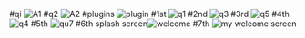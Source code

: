 
#qi
![A1](https://user-images.githubusercontent.com/80028962/115957578-c0f6d000-a51c-11eb-9f0b-5a6c757023f1.PNG)
#q2
![A2](https://user-images.githubusercontent.com/80028962/115957587-c9e7a180-a51c-11eb-9714-aae566d0c3a1.PNG)
#plugins
![plugin](https://user-images.githubusercontent.com/80028962/115957681-48444380-a51d-11eb-9af0-1f7b6a4f960f.PNG)
#1st
![q1](https://user-images.githubusercontent.com/80028962/115957721-817cb380-a51d-11eb-8a34-26f57af52319.PNG)
#2nd
![q3](https://user-images.githubusercontent.com/80028962/115957738-95281a00-a51d-11eb-8777-29636f2dedb3.PNG)
#3rd
![q5](https://user-images.githubusercontent.com/80028962/115957746-9ce7be80-a51d-11eb-954a-120ab0176261.PNG)
#4th
![q4](https://user-images.githubusercontent.com/80028962/115957765-b8eb6000-a51d-11eb-9790-708c2faad642.PNG)
#5th
![qu7](https://user-images.githubusercontent.com/80028962/115957773-c1dc3180-a51d-11eb-96a7-009798096399.PNG)
#6th
splash screen![welcome](https://user-images.githubusercontent.com/80028962/115958131-8e020b80-a51f-11eb-9868-28d379a1267e.PNG)
#7th
![my welcome screen](https://user-images.githubusercontent.com/80028962/115961901-f8bc4280-a531-11eb-82f0-eeeeed916e60.PNG)

